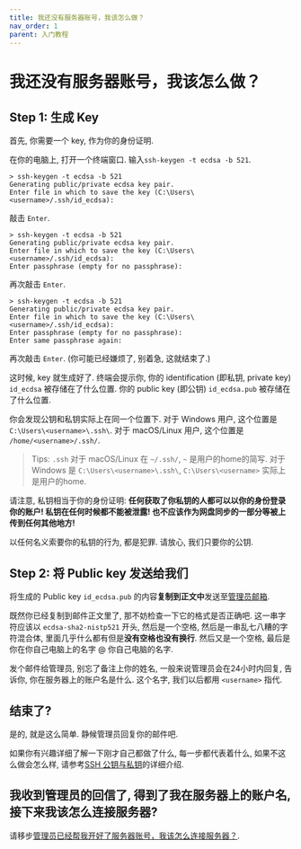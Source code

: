 ```yaml
---
title: 我还没有服务器账号，我该怎么做？
nav_order: 1
parent: 入门教程
---
```


# 我还没有服务器账号，我该怎么做？

## Step 1: 生成 Key

首先, 你需要一个 key, 作为你的身份证明.

在你的电脑上, 打开一个终端窗口. 输入`ssh-keygen -t ecdsa -b 521`.

```text
> ssh-keygen -t ecdsa -b 521
Generating public/private ecdsa key pair.
Enter file in which to save the key (C:\Users\<username>/.ssh/id_ecdsa):
```

敲击 `Enter`.

```text
> ssh-keygen -t ecdsa -b 521
Generating public/private ecdsa key pair.
Enter file in which to save the key (C:\Users\<username>/.ssh/id_ecdsa):
Enter passphrase (empty for no passphrase):
```

再次敲击 `Enter`.

```text
> ssh-keygen -t ecdsa -b 521
Generating public/private ecdsa key pair.
Enter file in which to save the key (C:\Users\<username>/.ssh/id_ecdsa):
Enter passphrase (empty for no passphrase):
Enter same passphrase again:
```

再次敲击 `Enter`. (你可能已经嫌烦了, 别着急, 这就结束了.)

这时候, key 就生成好了. 终端会提示你, 你的 identification (即私钥, private key) `id_ecdsa` 被存储在了什么位置. 你的 public key (即公钥) `id_ecdsa.pub` 被存储在了什么位置.

你会发现公钥和私钥实际上在同一个位置下. 对于 Windows 用户, 这个位置是 `C:\Users\<username>\.ssh\`. 对于 macOS/Linux 用户, 这个位置是 `/home/<username>/.ssh/`.

> Tips: `.ssh` 对于 macOS/Linux 在 `~/.ssh/`, `~` 是用户的home的简写. 对于 Windows 是 `C:\Users\<username>\.ssh\`, `C:\Users\<username>` 实际上是用户的home.

请注意, 私钥相当于你的身份证明: **任何获取了你私钥的人都可以以你的身份登录你的账户! 私钥在任何时候都不能被泄露! 也不应该作为网盘同步的一部分等被上传到任何其他地方!**

以任何名义索要你的私钥的行为, 都是犯罪. 请放心, 我们只要你的公钥.

## Step 2: 将 Public key 发送给我们

将生成的 Public key `id_ecdsa.pub` 的内容**复制到正文中**发送至[管理员邮箱](mailto:cash_admin@163.com).

既然你已经复制到邮件正文里了, 那不妨检查一下它的格式是否正确吧. 这一串字符应该以 `ecdsa-sha2-nistp521` 开头, 然后是一个空格, 然后是一串乱七八糟的字符混合体, 里面几乎什么都有但是**没有空格也没有换行**. 然后又是一个空格, 最后是你在你自己电脑上的名字 @ 你自己电脑的名字.

发个邮件给管理员, 别忘了备注上你的姓名, 一般来说管理员会在24小时内回复, 告诉你, 你在服务器上的账户名是什么. 这个名字, 我们以后都用 `<username>` 指代.

## 结束了?

是的, 就是这么简单. 静候管理员回复你的邮件吧.

如果你有兴趣详细了解一下刚才自己都做了什么, 每一步都代表着什么, 如果不这么做会怎么样, 请参考[SSH 公钥与私钥](../knowledge/ssh)的详细介绍.

## 我收到管理员的回信了, 得到了我在服务器上的账户名, 接下来我该怎么连接服务器?

请移步[管理员已经帮我开好了服务器账号，我该怎么连接服务器？](how-can-i-connect).
